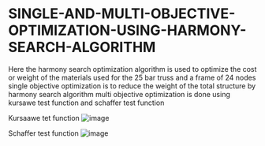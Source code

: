 # SINGLE-AND-MULTI-OBJECTIVE-OPTIMIZATION-USING-HARMONY-SEARCH-ALGORITHM
Here the harmony search optimization algorithm is used to optimize the cost or weight of the materials used for the 25 bar truss and a frame of 24 nodes
single objective optimization is to reduce the weight of the total structure by harmony search algorithm
multi objective optimization is done using kursawe test function and schaffer test function 

Kursaawe tet function
![image](https://user-images.githubusercontent.com/95177115/148196072-0f3b4fa4-bfd7-4be8-899d-892dc6992a36.png)

Schaffer test function
![image](https://user-images.githubusercontent.com/95177115/148196169-bd6e0948-d550-4ad3-a1c8-67f8f7b5ac4c.png)
